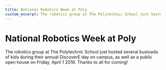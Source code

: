```yaml
---
title: National Robotics Week at Poly
custom_excerpt: The robotics group at The Polytechnic School just hosted several busloads of kids during their annual DiscoverE day on campus, as well as a public open house on Friday, April 1 2016.  Thanks to all for coming!
---
```

National Robotics Week at Poly
==============================

The robotics group at The Polytechnic School just hosted several busloads of kids during their annual DiscoverE day on campus, as well as a public open house on Friday, April 1 2016.  Thanks to all for coming!
